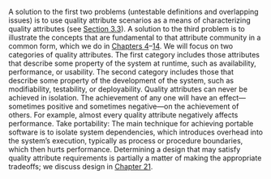 A solution to the first two problems (untestable definitions and overlapping issues) is to use quality attribute scenarios as a means of characterizing quality attributes (see [Section 3.3](ch03.xhtml#ch03lev1sec3)). A solution to the third problem is to illustrate the concepts that are fundamental to that attribute community in a common form, which we do in [Chapters 4](ch04.xhtml#ch04)–[14](ch14.xhtml#ch14). We will focus on two categories of quality attributes. The first category includes those attributes that describe some property of the system at runtime, such as availability, performance, or usability. The second category includes those that describe some property of the development of the system, such as modifiability, testability, or deployability. Quality attributes can never be achieved in isolation. The achievement of any one will have an effect—sometimes positive and sometimes negative—on the achievement of others. For example, almost every quality attribute negatively affects performance. Take portability: The main technique for achieving portable software is to isolate system dependencies, which introduces overhead into the system’s execution, typically as process or procedure boundaries, which then hurts performance. Determining a design that may satisfy quality attribute requirements is partially a matter of making the appropriate tradeoffs; we discuss design in [Chapter 21](ch21.xhtml#ch21).